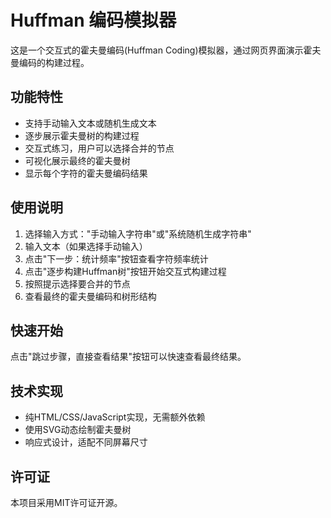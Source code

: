 # Huffman 编码模拟器

这是一个交互式的霍夫曼编码(Huffman Coding)模拟器，通过网页界面演示霍夫曼编码的构建过程。

## 功能特性

- 支持手动输入文本或随机生成文本
- 逐步展示霍夫曼树的构建过程
- 交互式练习，用户可以选择合并的节点
- 可视化展示最终的霍夫曼树
- 显示每个字符的霍夫曼编码结果

## 使用说明

1. 选择输入方式："手动输入字符串"或"系统随机生成字符串"
2. 输入文本（如果选择手动输入）
3. 点击"下一步：统计频率"按钮查看字符频率统计
4. 点击"逐步构建Huffman树"按钮开始交互式构建过程
5. 按照提示选择要合并的节点
6. 查看最终的霍夫曼编码和树形结构

## 快速开始

点击"跳过步骤，直接查看结果"按钮可以快速查看最终结果。

## 技术实现

- 纯HTML/CSS/JavaScript实现，无需额外依赖
- 使用SVG动态绘制霍夫曼树
- 响应式设计，适配不同屏幕尺寸

## 许可证

本项目采用MIT许可证开源。
